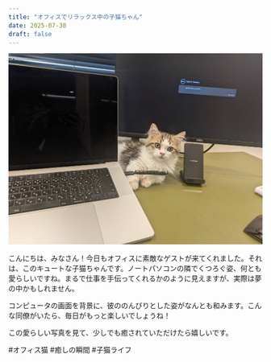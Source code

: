 ```yaml
---
title: "オフィスでリラックス中の子猫ちゃん"
date: 2025-07-30
draft: false
---
```


![猫の写真](/images/cat-2025-07-30T08-09-04.jpg)

こんにちは、みなさん！今日もオフィスに素敵なゲストが来てくれました。それは、このキュートな子猫ちゃんです。ノートパソコンの隣でくつろぐ姿、何とも愛らしいですね。まるで仕事を手伝ってくれるかのように見えますが、実際は夢の中かもしれません。

コンピュータの画面を背景に、彼ののんびりとした姿がなんとも和みます。こんな同僚がいたら、毎日がもっと楽しいでしょうね！

この愛らしい写真を見て、少しでも癒されていただけたら嬉しいです。

#オフィス猫 #癒しの瞬間 #子猫ライフ
